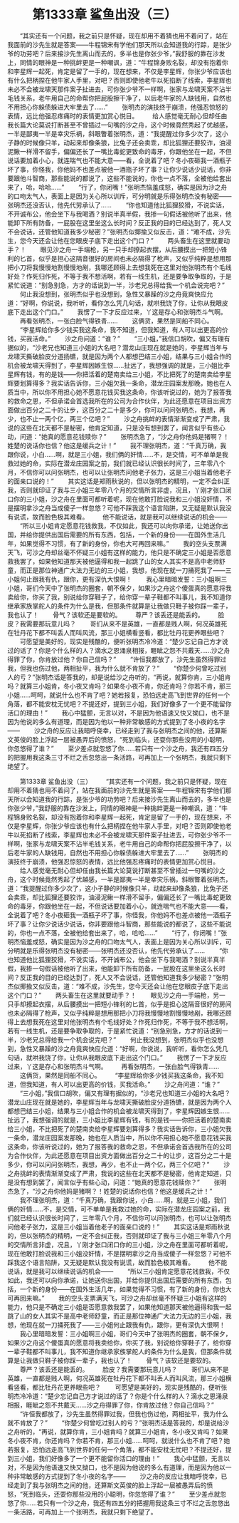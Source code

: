 # 　　第1333章 鲨鱼出没（三）
　　“其实还有一个问题，我之前只是怀疑，现在却用不着猜也用不着问了，站在我面前的沙先生就是答案——牛程锦宋有学他们那天所以会知道我的行踪，是张少爷的功劳吧？后来接沙先生离山而去的，多半也是你张少爷，”我舒服的靠在沙发上，同情的眼神是一种挑衅更是一种嘲讽，道：“牛程锦身败名裂，却没有抱着你和李星辉一起死，肯定是留了一手的，现在想来，不仅是李星辉，你张少爷应该也有什么把柄捏在他牛家人手里，对吧？否则即使他老牛以死掐断了线索，李星辉也未必不会被龙啸天那件案子扯进去，可你张少爷不一样啊，张家与龙啸天案不沾半毛钱关系，老牛用自己的命帮你把屁股擦干净了，以后老牛家的人缺钱用，自然也不用担心你躲债躲进大牢里去了……”
　　张明杰的演技终于崩溃，他强忍惊怒的表情，远比他强忍疼痛时的表情更加赏心悦目。
　　给人感觉毫无耐心但却任由我长篇大论莫说打断甚至不曾插过一句嘴的沙之舟，这个时候竟然秀起了优越感，一半是鄙夷一半是幸灾乐祸，斜眼瞥着张明杰，道：“我提醒过你多少次了，这小子静的时候像只羊，动起来却像条狼，比兔子还会卖乖，却比狐狸还要狡诈，油浸泥鳅一样滑不留手，偏偏还长了一嘴比毒蛇更致命的毒牙，你跟他坐在一起，不但说话要加着小心，就连喘气也不能大意——看，全说着了吧？冬小夜砸我一酒瓶子坏了事，你怪我，你他妈不也差点被他一酒瓶子坏了事？让你少说话少说话，你非要跟他斗智商，那些能说的都说了，这些不能说的，你也一点不落，全被他给套出来了，哈，哈哈……”
　　“行了，你闭嘴！”张明杰恼羞成怒，确实是因为沙之舟的口吻太气人，表面上是因为关心所以训斥，可分明就是乐得张明杰没有秘密——张明杰还没否认，他先代劳承认了……
　　“你也知道他比狐狸狡猾，不说实话，不开诚布公，他会坐下与我喝酒？别说半真半假，我掺一句假话被他听了出来，他能卸下所有防备，一屁股在这里坐这么长时间？反正我的目的已经达到了，死人又不会说话，还管他知道我多少秘密？”张明杰似揶揄又似反击，道：“难不成，沙先生，您今天还会让他在您眼皮子底下走出这个门口？”
　　两头畜生在这里就要动手？！
　　眼见沙之舟一手端枪，另一只手却撩起衣摆，从后腰摸出一把短小锋利的匕首，似乎是担心这隔音很好的房间也未必隔得了枪声，又似乎纯粹是想用那把小刀将我慢慢地割慢慢地剐，我哪还顾得上去想我死在这里对他张明杰有个毛线好处？作死归作死，不等于我不想活啊，若有一线生机，还是要争取争取的，于是紧忙说道：“别急别急，方才的话说到一半，沙老兄总得给我一个机会说完吧？”
　　何止我没想到，张明杰似乎也没想到，急性又暴躁的沙之舟竟爽快应允道：“好啊，你说说，我听听，看你怎么凭几句话，就哄我饶了你，让你从我眼皮底下走出这个门口。”
　　我愣了一下才反应过来，丫这是存心和张明杰斗气啊。
　　再看张明杰，一张白脸气得铁青……
　　这俩货，果然是同船不同心。
　　“李星辉给你多少钱买我这条命，我不知道，但我知道，有人可以出更高的价钱，买我活命。”
　　沙之舟问道：“谁？”
　　“三小姐，”我信口胡吹，偏又有理有据似的，“沙老兄也知道三小姐的大名吧？潜龙山庄现在就是她的，李星辉当年与龙啸天撕破脸皮分道扬镳，就是因为两个人都想巴结三小姐，结果与三小姐合作的机会被龙啸天得到了，李星辉因嫉生恨……扯远了，我想强调的就是，三小姐比李星辉有钱，有的是钱——你把活着的楚南卖给三小姐，不比把死了的楚南卖给李星辉要划算得多？我实话告诉你，三小姐欠我一条命，潜龙庄园案发那晚，她也在人质当中，所以你不用担心她不愿意花钱买我这条命，你该听说过的，她为了报答我的救命之恩，不但承诺会首选我所在的公司为合作伙伴，为此还愿意在项目出资方面做出百分之二十的让步，这百分之二十是多少，你可以问问张明杰，我想，再少，也不止一两个亿，两三个亿吧？”
　　沙之舟挑衅的表情渐渐变成了严肃，我说的这些在北天都不是秘密，他肯定知道，只是没有想到罢了，闻言似乎有些心动，问道：“她真的愿意花钱赎你？”
　　张明杰急了，“沙之舟你他妈是猪啊？！姓楚的说话你也信？他这是缓兵之计！”
　　我不理张明杰，道：“千真万确，我跟你说，小白……啊，就是三小姐，我们俩的奸情……不，是交情，可不单单是我救过她的命，实际在潜龙庄园案之前，我们就已经认识很长时间了，三年零八个月，不信你可以问张明杰，也可以让张明杰问他老子张力，这是三小姐当着他老子的面亲口说的！”
　　其实这话是郑雨秋说的，但以张明杰的精明，一定不会纠正我，否则就印证了我与三小姐三年零八个月的交情所言非虚，况且，丫刚才张口闭口你的三小姐，沙之舟在里面可都听着呢，现在他敢打脸说我和三小姐没奸情，不是摆明拿沙之舟当成傻子一样忽悠？可他不踩我这个语言陷阱，又无疑是默认我没有说谎，故而脸色极其难看。
　　他不能说话，就是我可以继续说话的机会——
　　“所以三小姐肯定愿意花钱救我，不仅如此，我还可以向你承诺，让她送你出国，并给你提供出国后需要的所有东西，包括，一个新的身份——在国外生活几年，如果觉得不习惯，有了新的身份，你也大可再回来嘛。”
　　我的空头支票满天飞，可沙之舟却丝毫不怀疑三小姐有这样的能力，他只是不确定三小姐是否愿意救我罢了，如果他知道那天被他逼得和我一起跳了山的女人其实不是高中老师舒童，而正是那位神通广大法力无边的三小姐，我想，他现在就一刀捅死我了——三小姐何止跟我有仇，跟你，更有深仇大恨啊！
　　我心里暗暗发誓：三小姐啊三小姐，哥们今天中了张明杰的圈套，朝不保夕，如果沙之舟这个傻蛋真的愿意将我卖给你，你买了我，别说给你穿鞋子了，给你穿一辈子鞋都不叫事儿，我不知道你继承家族掌舵人的条件为什么是我，但那条件就算是让我做只鞋子被你踩一辈子，我也认了！
　　骨气？该软还是要软的。
　　尊严？该丢还是能丢的。
　　脸皮？我需要那玩意儿吗？
　　哥们从来不是英雄，一直都是贱人啊，何况英雄死在牡丹花下都不叫丢人而叫风流，那三小姐横看竖看，都比牡丹花更养眼些吧？
　　可愿望是美好的，现实是残酷的，便听张明杰冷冷道：“楚少忘记自己方才说过的话了？你是个什么样的人？滴水之恩涌泉相报，睚眦之怨不共戴天……沙之舟得罪了你，你肯放过他？你自己信吗？”
　　“许恒我都放了，沙先生虽然得罪过我，但我也伤过他，两相扯平，我为什么就不肯放了？”
　　“你楚少何曾吃过别人的亏？”张明杰话是答我的，却是说给沙之舟听的，“再说，就算你肯，三小姐肯吗？就算三小姐肯，冬小夜又肯吗？如果冬小夜不肯，你还肯吗？你若不肯，那三小姐……呵呵，就说什么也不肯了吧？她若报复，恐怕远走高飞到世界的任何一个角落，都不能安枕无忧吧？不提还好，提到三小姐，我们好像多了一个更不能留你活口的理由！”
　　我心中猛颤，无言以对，不是因为他语速又快又拗口，也不是因为他说的多么有道理，而是因为他以一种非常敏感的方式提到了冬小夜的名字——
　　沙之舟的反应让我暗呼侥幸，已经走到了我与张明杰之间的他，还算斯文英俊的脸上浮起一层被愚弄后的愤怒，“死到临头，还耍你那些没用的小聪明，你忽悠得了谁？”
　　至少差点就忽悠了你……若只有一个沙之舟，我还有四五分的把握用我这条三寸不烂之舌忽悠出一条活路，可再加上一个张明杰，我就只剩下绝望了。

　　第1333章 鲨鱼出没（三）
　　“其实还有一个问题，我之前只是怀疑，现在却用不着猜也用不着问了，站在我面前的沙先生就是答案——牛程锦宋有学他们那天所以会知道我的行踪，是张少爷的功劳吧？后来接沙先生离山而去的，多半也是你张少爷，”我舒服的靠在沙发上，同情的眼神是一种挑衅更是一种嘲讽，道：“牛程锦身败名裂，却没有抱着你和李星辉一起死，肯定是留了一手的，现在想来，不仅是李星辉，你张少爷应该也有什么把柄捏在他牛家人手里，对吧？否则即使他老牛以死掐断了线索，李星辉也未必不会被龙啸天那件案子扯进去，可你张少爷不一样啊，张家与龙啸天案不沾半毛钱关系，老牛用自己的命帮你把屁股擦干净了，以后老牛家的人缺钱用，自然也不用担心你躲债躲进大牢里去了……”
　　张明杰的演技终于崩溃，他强忍惊怒的表情，远比他强忍疼痛时的表情更加赏心悦目。
　　给人感觉毫无耐心但却任由我长篇大论莫说打断甚至不曾插过一句嘴的沙之舟，这个时候竟然秀起了优越感，一半是鄙夷一半是幸灾乐祸，斜眼瞥着张明杰，道：“我提醒过你多少次了，这小子静的时候像只羊，动起来却像条狼，比兔子还会卖乖，却比狐狸还要狡诈，油浸泥鳅一样滑不留手，偏偏还长了一嘴比毒蛇更致命的毒牙，你跟他坐在一起，不但说话要加着小心，就连喘气也不能大意——看，全说着了吧？冬小夜砸我一酒瓶子坏了事，你怪我，你他妈不也差点被他一酒瓶子坏了事？让你少说话少说话，你非要跟他斗智商，那些能说的都说了，这些不能说的，你也一点不落，全被他给套出来了，哈，哈哈……”
　　“行了，你闭嘴！”张明杰恼羞成怒，确实是因为沙之舟的口吻太气人，表面上是因为关心所以训斥，可分明就是乐得张明杰没有秘密——张明杰还没否认，他先代劳承认了……
　　“你也知道他比狐狸狡猾，不说实话，不开诚布公，他会坐下与我喝酒？别说半真半假，我掺一句假话被他听了出来，他能卸下所有防备，一屁股在这里坐这么长时间？反正我的目的已经达到了，死人又不会说话，还管他知道我多少秘密？”张明杰似揶揄又似反击，道：“难不成，沙先生，您今天还会让他在您眼皮子底下走出这个门口？”
　　两头畜生在这里就要动手？！
　　眼见沙之舟一手端枪，另一只手却撩起衣摆，从后腰摸出一把短小锋利的匕首，似乎是担心这隔音很好的房间也未必隔得了枪声，又似乎纯粹是想用那把小刀将我慢慢地割慢慢地剐，我哪还顾得上去想我死在这里对他张明杰有个毛线好处？作死归作死，不等于我不想活啊，若有一线生机，还是要争取争取的，于是紧忙说道：“别急别急，方才的话说到一半，沙老兄总得给我一个机会说完吧？”
　　何止我没想到，张明杰似乎也没想到，急性又暴躁的沙之舟竟爽快应允道：“好啊，你说说，我听听，看你怎么凭几句话，就哄我饶了你，让你从我眼皮底下走出这个门口。”
　　我愣了一下才反应过来，丫这是存心和张明杰斗气啊。
　　再看张明杰，一张白脸气得铁青……
　　这俩货，果然是同船不同心。
　　“李星辉给你多少钱买我这条命，我不知道，但我知道，有人可以出更高的价钱，买我活命。”
　　沙之舟问道：“谁？”
　　“三小姐，”我信口胡吹，偏又有理有据似的，“沙老兄也知道三小姐的大名吧？潜龙山庄现在就是她的，李星辉当年与龙啸天撕破脸皮分道扬镳，就是因为两个人都想巴结三小姐，结果与三小姐合作的机会被龙啸天得到了，李星辉因嫉生恨……扯远了，我想强调的就是，三小姐比李星辉有钱，有的是钱——你把活着的楚南卖给三小姐，不比把死了的楚南卖给李星辉要划算得多？我实话告诉你，三小姐欠我一条命，潜龙庄园案发那晚，她也在人质当中，所以你不用担心她不愿意花钱买我这条命，你该听说过的，她为了报答我的救命之恩，不但承诺会首选我所在的公司为合作伙伴，为此还愿意在项目出资方面做出百分之二十的让步，这百分之二十是多少，你可以问问张明杰，我想，再少，也不止一两个亿，两三个亿吧？”
　　沙之舟挑衅的表情渐渐变成了严肃，我说的这些在北天都不是秘密，他肯定知道，只是没有想到罢了，闻言似乎有些心动，问道：“她真的愿意花钱赎你？”
　　张明杰急了，“沙之舟你他妈是猪啊？！姓楚的说话你也信？他这是缓兵之计！”
　　我不理张明杰，道：“千真万确，我跟你说，小白……啊，就是三小姐，我们俩的奸情……不，是交情，可不单单是我救过她的命，实际在潜龙庄园案之前，我们就已经认识很长时间了，三年零八个月，不信你可以问张明杰，也可以让张明杰问他老子张力，这是三小姐当着他老子的面亲口说的！”
　　其实这话是郑雨秋说的，但以张明杰的精明，一定不会纠正我，否则就印证了我与三小姐三年零八个月的交情所言非虚，况且，丫刚才张口闭口你的三小姐，沙之舟在里面可都听着呢，现在他敢打脸说我和三小姐没奸情，不是摆明拿沙之舟当成傻子一样忽悠？可他不踩我这个语言陷阱，又无疑是默认我没有说谎，故而脸色极其难看。
　　他不能说话，就是我可以继续说话的机会——
　　“所以三小姐肯定愿意花钱救我，不仅如此，我还可以向你承诺，让她送你出国，并给你提供出国后需要的所有东西，包括，一个新的身份——在国外生活几年，如果觉得不习惯，有了新的身份，你也大可再回来嘛。”
　　我的空头支票满天飞，可沙之舟却丝毫不怀疑三小姐有这样的能力，他只是不确定三小姐是否愿意救我罢了，如果他知道那天被他逼得和我一起跳了山的女人其实不是高中老师舒童，而正是那位神通广大法力无边的三小姐，我想，他现在就一刀捅死我了——三小姐何止跟我有仇，跟你，更有深仇大恨啊！
　　我心里暗暗发誓：三小姐啊三小姐，哥们今天中了张明杰的圈套，朝不保夕，如果沙之舟这个傻蛋真的愿意将我卖给你，你买了我，别说给你穿鞋子了，给你穿一辈子鞋都不叫事儿，我不知道你继承家族掌舵人的条件为什么是我，但那条件就算是让我做只鞋子被你踩一辈子，我也认了！
　　骨气？该软还是要软的。
　　尊严？该丢还是能丢的。
　　脸皮？我需要那玩意儿吗？
　　哥们从来不是英雄，一直都是贱人啊，何况英雄死在牡丹花下都不叫丢人而叫风流，那三小姐横看竖看，都比牡丹花更养眼些吧？
　　可愿望是美好的，现实是残酷的，便听张明杰冷冷道：“楚少忘记自己方才说过的话了？你是个什么样的人？滴水之恩涌泉相报，睚眦之怨不共戴天……沙之舟得罪了你，你肯放过他？你自己信吗？”
　　“许恒我都放了，沙先生虽然得罪过我，但我也伤过他，两相扯平，我为什么就不肯放了？”
　　“你楚少何曾吃过别人的亏？”张明杰话是答我的，却是说给沙之舟听的，“再说，就算你肯，三小姐肯吗？就算三小姐肯，冬小夜又肯吗？如果冬小夜不肯，你还肯吗？你若不肯，那三小姐……呵呵，就说什么也不肯了吧？她若报复，恐怕远走高飞到世界的任何一个角落，都不能安枕无忧吧？不提还好，提到三小姐，我们好像多了一个更不能留你活口的理由！”
　　我心中猛颤，无言以对，不是因为他语速又快又拗口，也不是因为他说的多么有道理，而是因为他以一种非常敏感的方式提到了冬小夜的名字——
　　沙之舟的反应让我暗呼侥幸，已经走到了我与张明杰之间的他，还算斯文英俊的脸上浮起一层被愚弄后的愤怒，“死到临头，还耍你那些没用的小聪明，你忽悠得了谁？”
　　至少差点就忽悠了你……若只有一个沙之舟，我还有四五分的把握用我这条三寸不烂之舌忽悠出一条活路，可再加上一个张明杰，我就只剩下绝望了。
